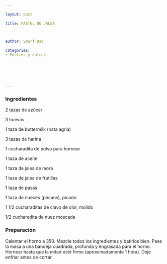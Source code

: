 ```yaml
---

layout: post

title: PASTEL DE JALEA



author: Smurf Dad

categories:
- Postres y dulces






---
```


<h3>Ingredientes</h3>

2 tazas de azúcar

3 huevos

1 taza de buttermilk (nata agria)

3 tazas de harina

1 cucharadita de polvo para hornear

1 taza de aceite

1 taza de jalea de mora

1 taza de jalea de frutillas

1 taza de pasas

1 taza de nueces (pecans), picado

1 1/2 cucharaditas de clavo de olor, molido

1/2 cucharadita de nuez moscada

<h3>Preparación</h3>

Calentar el horno a 350. Mezcle todos los ingredientes y batirlos bien. Pase la masa a una bandeja cuadrada, profunda y engrasada para el horno. Hornear hasta que la mitad esté firme (aproximadamente 1 hora). Deje enfriar antes de cortar.